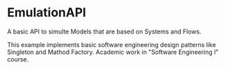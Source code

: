 # EmulationAPI

A basic API to simulte Models that are based on Systems and Flows. 

This example implements basic software engineering design patterns like Singleton and Mathod Factory. 
Academic work in "Software Engineering I" course.
